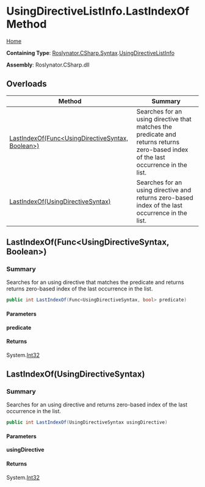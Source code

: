 # UsingDirectiveListInfo\.LastIndexOf Method

[Home](../../../../../README.md)

**Containing Type**: [Roslynator.CSharp.Syntax](../../README.md)\.[UsingDirectiveListInfo](../README.md)

**Assembly**: Roslynator\.CSharp\.dll

## Overloads

| Method | Summary |
| ------ | ------- |
| [LastIndexOf(Func\<UsingDirectiveSyntax, Boolean>)](#Roslynator_CSharp_Syntax_UsingDirectiveListInfo_LastIndexOf_System_Func_Microsoft_CodeAnalysis_CSharp_Syntax_UsingDirectiveSyntax_System_Boolean__) | Searches for an using directive that matches the predicate and returns returns zero\-based index of the last occurrence in the list\. |
| [LastIndexOf(UsingDirectiveSyntax)](#Roslynator_CSharp_Syntax_UsingDirectiveListInfo_LastIndexOf_Microsoft_CodeAnalysis_CSharp_Syntax_UsingDirectiveSyntax_) | Searches for an using directive and returns zero\-based index of the last occurrence in the list\. |

## LastIndexOf\(Func\<UsingDirectiveSyntax, Boolean>\)<a name="Roslynator_CSharp_Syntax_UsingDirectiveListInfo_LastIndexOf_System_Func_Microsoft_CodeAnalysis_CSharp_Syntax_UsingDirectiveSyntax_System_Boolean__"></a>

### Summary

Searches for an using directive that matches the predicate and returns returns zero\-based index of the last occurrence in the list\.

```csharp
public int LastIndexOf(Func<UsingDirectiveSyntax, bool> predicate)
```

#### Parameters

**predicate**



#### Returns

System\.[Int32](https://docs.microsoft.com/en-us/dotnet/api/system.int32)

## LastIndexOf\(UsingDirectiveSyntax\)<a name="Roslynator_CSharp_Syntax_UsingDirectiveListInfo_LastIndexOf_Microsoft_CodeAnalysis_CSharp_Syntax_UsingDirectiveSyntax_"></a>

### Summary

Searches for an using directive and returns zero\-based index of the last occurrence in the list\.

```csharp
public int LastIndexOf(UsingDirectiveSyntax usingDirective)
```

#### Parameters

**usingDirective**



#### Returns

System\.[Int32](https://docs.microsoft.com/en-us/dotnet/api/system.int32)

